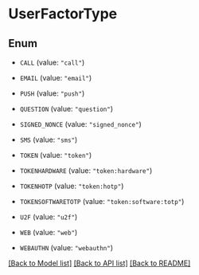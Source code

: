 # UserFactorType

## Enum


* `CALL` (value: `"call"`)

* `EMAIL` (value: `"email"`)

* `PUSH` (value: `"push"`)

* `QUESTION` (value: `"question"`)

* `SIGNED_NONCE` (value: `"signed_nonce"`)

* `SMS` (value: `"sms"`)

* `TOKEN` (value: `"token"`)

* `TOKENHARDWARE` (value: `"token:hardware"`)

* `TOKENHOTP` (value: `"token:hotp"`)

* `TOKENSOFTWARETOTP` (value: `"token:software:totp"`)

* `U2F` (value: `"u2f"`)

* `WEB` (value: `"web"`)

* `WEBAUTHN` (value: `"webauthn"`)


[[Back to Model list]](../README.md#documentation-for-models) [[Back to API list]](../README.md#documentation-for-api-endpoints) [[Back to README]](../README.md)


